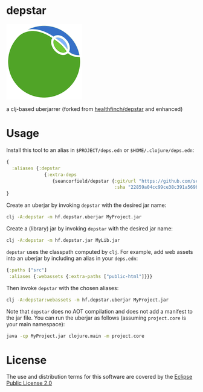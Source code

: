 # depstar

<img src="./depstar_logo.png" />

a clj-based uberjarrer (forked from [healthfinch/depstar](https://github.com/healthfinch/depstar) and enhanced)

# Usage

Install this tool to an alias in `$PROJECT/deps.edn` or `$HOME/.clojure/deps.edn`:

```clj
{
  :aliases {:depstar
              {:extra-deps
                 {seancorfield/depstar {:git/url "https://github.com/seancorfield/depstar.git"
                                        :sha "22859a04cc99ce38c391a569b771e8a65afa6aad"}}}}
}
```

Create an uberjar by invoking `depstar` with the desired jar name:

```bash
clj -A:depstar -m hf.depstar.uberjar MyProject.jar
```

Create a (library) jar by invoking `depstar` with the desired jar name:

```bash
clj -A:depstar -m hf.depstar.jar MyLib.jar
```

`depstar` uses the classpath computed by `clj`.
For example, add web assets into an uberjar by including an alias in your `deps.edn`:

```clj
{:paths ["src"]
 :aliases {:webassets {:extra-paths ["public-html"]}}}
```

Then invoke `depstar` with the chosen aliases:

```bash
clj -A:depstar:webassets -m hf.depstar.uberjar MyProject.jar
```

Note that `depstar` does no AOT compilation and does not add a manifest to the jar file. You can run the uberjar as follows
(assuming `project.core` is your main namespace):

```bash
java -cp MyProject.jar clojure.main -m project.core
```

# License

The use and distribution terms for this software are covered by the
[Eclipse Public License 2.0](https://www.eclipse.org/org/documents/epl-2.0/EPL-2.0.html)
